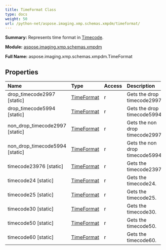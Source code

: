 ```yaml
---
title: TimeFormat Class
type: docs
weight: 50
url: /python-net/aspose.imaging.xmp.schemas.xmpdm/timeformat/
---
```


**Summary:** Represents time format in [Timecode](/imaging/python-net/aspose.imaging.xmp.schemas.xmpdm/timecode/).

**Module:** [aspose.imaging.xmp.schemas.xmpdm](/imaging/python-net/aspose.imaging.xmp.schemas.xmpdm/)

**Full Name:** aspose.imaging.xmp.schemas.xmpdm.TimeFormat

## **Properties**
| **Name** | **Type** | **Access** | **Description** |
| :- | :- | :- | :- |
| drop_timecode2997 [static] | [TimeFormat](/imaging/python-net/aspose.imaging.xmp.schemas.xmpdm/timeformat) | r | Gets the drop timecode2997. |
| drop_timecode5994 [static] | [TimeFormat](/imaging/python-net/aspose.imaging.xmp.schemas.xmpdm/timeformat) | r | Gets the drop timecode5994. |
| non_drop_timecode2997 [static] | [TimeFormat](/imaging/python-net/aspose.imaging.xmp.schemas.xmpdm/timeformat) | r | Gets the non drop timecode2997. |
| non_drop_timecode5994 [static] | [TimeFormat](/imaging/python-net/aspose.imaging.xmp.schemas.xmpdm/timeformat) | r | Gets the non drop timecode5994. |
| timecode23976 [static] | [TimeFormat](/imaging/python-net/aspose.imaging.xmp.schemas.xmpdm/timeformat) | r | Gets the timecode23976. |
| timecode24 [static] | [TimeFormat](/imaging/python-net/aspose.imaging.xmp.schemas.xmpdm/timeformat) | r | Gets the timecode24. |
| timecode25 [static] | [TimeFormat](/imaging/python-net/aspose.imaging.xmp.schemas.xmpdm/timeformat) | r | Gets the timecode25. |
| timecode30 [static] | [TimeFormat](/imaging/python-net/aspose.imaging.xmp.schemas.xmpdm/timeformat) | r | Gets the timecode30. |
| timecode50 [static] | [TimeFormat](/imaging/python-net/aspose.imaging.xmp.schemas.xmpdm/timeformat) | r | Gets the timecode50. |
| timecode60 [static] | [TimeFormat](/imaging/python-net/aspose.imaging.xmp.schemas.xmpdm/timeformat) | r | Gets the timecode60. |


